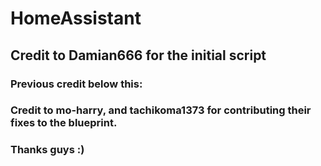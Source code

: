 # HomeAssistant

## Credit to Damian666 for the initial script
### Previous credit below this:
### Credit to mo-harry, and tachikoma1373 for contributing their fixes to the blueprint.
### Thanks guys :)

